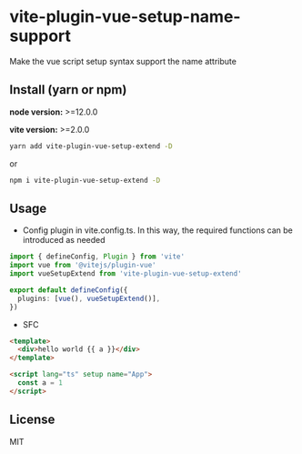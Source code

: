 # vite-plugin-vue-setup-name-support

Make the vue script setup syntax support the name attribute

## Install (yarn or npm)

**node version:** >=12.0.0

**vite version:** >=2.0.0

```bash
yarn add vite-plugin-vue-setup-extend -D
```

or

```bash
npm i vite-plugin-vue-setup-extend -D
```

## Usage

- Config plugin in vite.config.ts. In this way, the required functions can be introduced as needed

```ts
import { defineConfig, Plugin } from 'vite'
import vue from '@vitejs/plugin-vue'
import vueSetupExtend from 'vite-plugin-vue-setup-extend'

export default defineConfig({
  plugins: [vue(), vueSetupExtend()],
})
```

- SFC

```html
<template>
  <div>hello world {{ a }}</div>
</template>

<script lang="ts" setup name="App">
  const a = 1
</script>
```

## License

MIT
